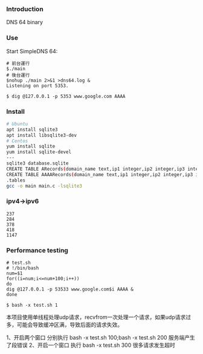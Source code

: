 ### Introduction

DNS 64 binary
 
### Use

Start SimpleDNS 64:
```
# 前台運行
$./main
# 後台運行
$nohup ./main 2>&1 >dns64.log &
Listening on port 5353.
```


```
$ dig @127.0.0.1 -p 5353 www.google.com AAAA
```

### Install
```sh
# Ubuntu
apt install sqlite3
apt install libsqlite3-dev
# Centos
yum install sqlite
yum install sqlite-devel
---
sqlite3 database.sqlite
CREATE TABLE ARecords(domain_name text,ip1 integer,ip2 integer,ip3 integer,ip4 integer);
CREATE TABLE AAAARecords(domain_name text,ip1 integer,ip2 integer,ip3 integer,ip4 integer,ip5 integer,ip6 integer,ip7 integer,ip8 integer,ip9 integer,ip10 integer,ip11 integer,ip12 integer,ip13 integer,ip14 integer,ip15 integer,ip16 integer);
.tables
gcc -o main main.c -lsqlite3
```

### ipv4->ipv6
```
237
284
378
418
1147
```

### Performance testing
```shell
# test.sh
# !/bin/bash
num=$1
for((i=num;i<=num+100;i++))
do
dig @127.0.0.1 -p 53533 www.google.com$i AAAA &
done

$ bash -x test.sh 1
```
本项目使用单线程处理udp请求，recvfrom一次处理一个请求，如果udp请求过多，可能会导致缓冲区满，导致后面的请求失效。

1、开启两个窗口 分别执行 bash -x test.sh 100;bash -x test.sh 200 服务端产生了段错误
2、开启一个窗口 执行 bash -x test.sh 300 很多请求发生超时
